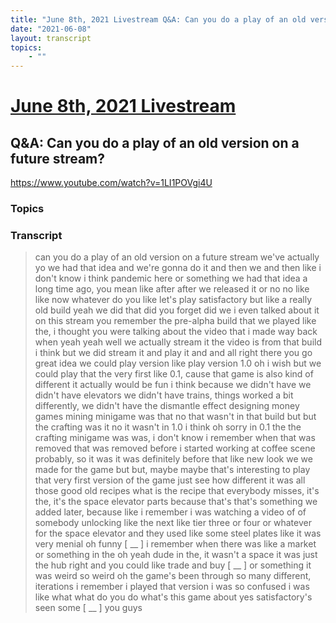 ```yaml
---
title: "June 8th, 2021 Livestream Q&A: Can you do a play of an old version on a future stream?"
date: "2021-06-08"
layout: transcript
topics:
    - ""
---
```

# [June 8th, 2021 Livestream](../2021-06-08.md)
## Q&A: Can you do a play of an old version on a future stream?
https://www.youtube.com/watch?v=1LI1POVgi4U

### Topics


### Transcript

> can you do a play of an old version on a future stream we've actually yo we had that idea and we're gonna do it and then we and then like i don't know i think pandemic here or something we had that idea a long time ago, you mean like after after we released it or no no like like now whatever do you like let's play satisfactory but like a really old build yeah we did that did you forget did we i even talked about it on this stream you remember the pre-alpha build that we played like the, i thought you were talking about the video that i made way back when yeah yeah well we actually stream it the video is from that build i think but we did stream it and play it and and all right there you go great idea we could play version like play version 1.0 oh i wish but we could play that the very first like 0.1, cause that game is also kind of different it actually would be fun i think because we didn't have we didn't have elevators we didn't have trains, things worked a bit differently, we didn't have the dismantle effect designing money games mining minigame was that no that wasn't in that build but but the crafting was it no it wasn't in 1.0 i think oh sorry in 0.1 the the crafting minigame was was, i don't know i remember when that was removed that was removed before i started working at coffee scene probably, so it was it was definitely before that like new look we we made for the game but but, maybe maybe that's interesting to play that very first version of the game just see how different it was all those good old recipes what is the recipe that everybody misses, it's the, it's the space elevator parts because that's that's something we added later, because like i remember i was watching a video of of somebody unlocking like the next like tier three or four or whatever for the space elevator and they used like some steel plates like it was very menial oh funny [ __ ] i remember when there was like a market or something in the oh yeah dude in the, it wasn't a space it was just the hub right and you could like trade and buy [ __ ] or something it was weird so weird oh the game's been through so many different, iterations i remember i played that version i was so confused i was like what what do you do what's this game about yes satisfactory's seen some [ __ ] you guys
